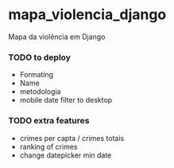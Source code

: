 # mapa_violencia_django
Mapa da violência em Django

### TODO to deploy
- Formating
- Name
- metodologia
- mobile date filter to desktop

### TODO extra features
- crimes per capta / crimes totais
- ranking of crimes
- change datepicker min date